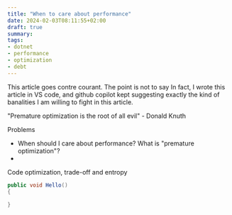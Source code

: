 ```yaml
---
title: "When to care about performance"
date: 2024-02-03T08:11:55+02:00
draft: true
summary: 
tags: 
- dotnet
- performance
- optimization
- debt
---
```


This article goes contre courant. The point is not to say
In fact, I wrote this article in VS code, and github copilot kept suggesting exactly the kind of banalities I am willing to fight in this article.

"Premature optimization is the root of all evil" - Donald Knuth

Problems
- When should I care about performance? What is "premature optimization"?
- 

Code optimization, trade-off and entropy

```csharp
public void Hello()
{
    
}
```